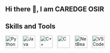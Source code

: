 ## Hi there 👋, I am CAREDGE OSIR
<h2>Skills and Tools</h2>
<div style="display: flex; gap: 15px; align-items: center;">
  <img src="https://cdn.jsdelivr.net/gh/devicons/devicon/icons/python/python-original.svg" alt="Python" width="40" height="40">
  <img src="https://cdn.jsdelivr.net/gh/devicons/devicon/icons/java/java-original.svg" alt="Java" width="40" height="40">
  <img src="https://cdn.jsdelivr.net/gh/devicons/devicon/icons/cplusplus/cplusplus-original.svg" alt="C++" width="40" height="40">
  <img src="https://cdn.jsdelivr.net/gh/devicons/devicon/icons/c/c-original.svg" alt="C" width="40" height="40">
  <img src="https://upload.wikimedia.org/wikipedia/commons/9/98/Apache_NetBeans_Logo.svg" alt="NetBeans" width="40" height="40">
  <img src="https://cdn.jsdelivr.net/gh/devicons/devicon/icons/vscode/vscode-original.svg" alt="VS Code" width="40" height="40">
</div>






<!--
**Caredge-Osir/Caredge-Osir** is a ✨ _special_ ✨ repository because its `README.md` (this file) appears on your GitHub profile.

Here are some ideas to get you started:-->

<!-- - 🔭 I’m currently working on ...
- 🌱 I’m currently learning ...
- 👯 I’m looking to collaborate on ...
- 🤔 I’m looking for help with ...
- 💬 Ask me about ...
- 📫 How to reach me: ...
- 😄 Pronouns: ...
- ⚡ Fun fact: ...

